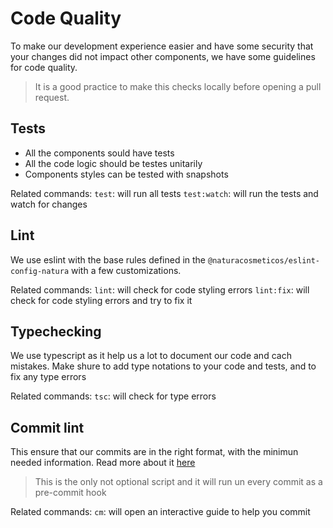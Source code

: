 # Code Quality

To make our development experience easier and have some security that your changes did not impact other components, we have some guidelines for code quality.

>It is a good practice to make this checks locally before opening a pull request.

## Tests

- All the components sould have tests
- All the code logic should be testes unitarily
- Components styles can be tested with snapshots

Related commands:
`test`: will run all tests
`test:watch`: will run the tests and watch for changes

## Lint

We use eslint with the base rules defined in the `@naturacosmeticos/eslint-config-natura` with a few customizations.

Related commands:
`lint`: will check for code styling errors
`lint:fix`: will check for code styling errors and try to fix it

## Typechecking

We use typescript as it help us a lot to document our code and cach mistakes.
Make shure to add type notations to your code and tests, and to fix any type errors

Related commands:
`tsc`: will check for type errors

## Commit lint

This ensure that our commits are in the right format, with the minimun needed information. Read more about it [here](./Commiting.md)

> This is the only not optional script and it will run un every commit as a pre-commit hook

Related commands:
`cm`: will open an interactive guide to help you commit
